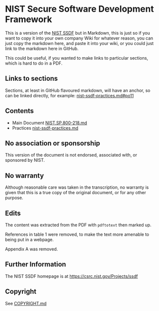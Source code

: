 # NIST Secure Software Development Framework

This is a version of the [NIST SSDF](https://nvlpubs.nist.gov/nistpubs/SpecialPublications/NIST.SP.800-218.pdf) but in Markdown,
this is just so if you want to copy it into your own company Wiki for whatever reason,
you can just copy the markdown here, and paste it into your wiki, or you could just link to the markdown here in GitHub.

This could be useful, if you wanted to make links to particular sections, which is hard to do in a PDF.

## Links to sections

Sections, at least in GitHub flavoured markdown, will have an anchor, so can be linked directly, for example: [nist-ssdf-practices.md#po11](nist-ssdf-practices.md#po11)

## Contents

- Main Document [NIST.SP.800-218.md](NIST.SP.800-218.md)
- Practices [nist-ssdf-practices.md](nist-ssdf-practices.md)

## No association or sponsorship

This version of the document is not endorsed, associated with, or sponsored by NIST.

## No warranty

Although reasonable care was taken in the transcription, no warranty is given that this is a true
copy of the original document, or for any other purpose.

## Edits

The content was extracted from the PDF with `pdftotext` then marked up.

References in table 1 were removed, to make the text more amenable to being put in a webpage.

Appendix A was removed.

## Further Information

The NIST SSDF homepage is at https://csrc.nist.gov/Projects/ssdf

## Copyright

See [COPYRIGHT.md](COPYRIGHT.md)